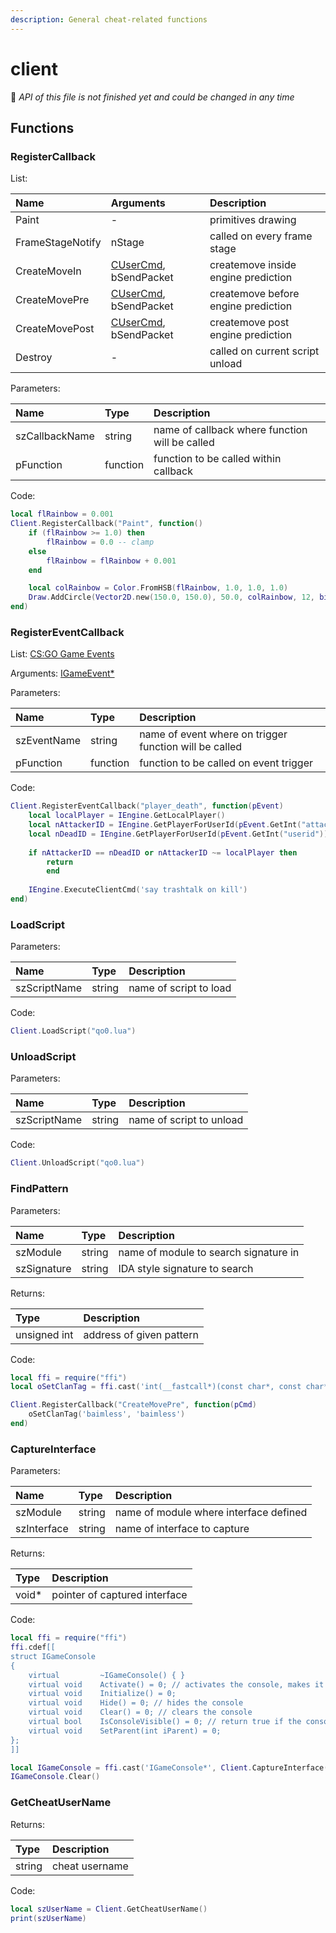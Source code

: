 ```yaml
---
description: General cheat-related functions
---
```


# client

🚧 _API of this file is not finished yet and could be changed in any time_

## Functions

### RegisterCallback

List:

| Name | Arguments | Description |
| :--- | :--- | :--- |
| Paint | - | primitives drawing |
| FrameStageNotify | nStage | called on every frame stage |
| CreateMoveIn | [CUserCmd](../classes/cusercmd.md), bSendPacket | createmove inside engine prediction |
| CreateMovePre | [CUserCmd](../classes/cusercmd.md), bSendPacket | createmove before engine prediction |
| CreateMovePost | [CUserCmd](../classes/cusercmd.md), bSendPacket | createmove post engine prediction |
| Destroy | - | called on current script unload |

Parameters:

| Name | Type | Description |
| :--- | :--- | :--- |
| szCallbackName | string | name of callback where function will be called |
| pFunction | function | function to be called within callback |

Code:

```lua
local flRainbow = 0.001
Client.RegisterCallback("Paint", function()
    if (flRainbow >= 1.0) then
        flRainbow = 0.0 -- clamp
    else
        flRainbow = flRainbow + 0.001
    end

    local colRainbow = Color.FromHSB(flRainbow, 1.0, 1.0, 1.0)
    Draw.AddCircle(Vector2D.new(150.0, 150.0), 50.0, colRainbow, 12, bit.bor(ECircleRenderFlags.DRAW_CIRCLE_FILLED, ECircleRenderFlags.DRAW_CIRCLE_OUTLINE))
end)
```

### RegisterEventCallback

List: [CS:GO Game Events](https://wiki.alliedmods.net/Counter-Strike:_Global_Offensive_Events)

Arguments: [IGameEvent\*](../classes/igameevent.md)

Parameters:

| Name | Type | Description |
| :--- | :--- | :--- |
| szEventName | string | name of event where on trigger function will be called |
| pFunction | function | function to be called on event trigger |

Code:

```lua
Client.RegisterEventCallback("player_death", function(pEvent)
    local localPlayer = IEngine.GetLocalPlayer()
    local nAttackerID = IEngine.GetPlayerForUserId(pEvent.GetInt("attacker"))
    local nDeadID = IEngine.GetPlayerForUserId(pEvent.GetInt("userid"))
    
    if nAttackerID == nDeadID or nAttackerID ~= localPlayer then
        return
        end
    
    IEngine.ExecuteClientCmd('say trashtalk on kill')
end)
```

### LoadScript

Parameters:

| Name | Type | Description |
| :--- | :--- | :--- |
| szScriptName | string | name of script to load |

Code:

```lua
Client.LoadScript("qo0.lua")
```

### UnloadScript

Parameters:

| Name | Type | Description |
| :--- | :--- | :--- |
| szScriptName | string | name of script to unload |

Code:

```lua
Client.UnloadScript("qo0.lua")
```

### FindPattern

Parameters:

| Name | Type | Description |
| :--- | :--- | :--- |
| szModule | string | name of module to search signature in |
| szSignature | string | IDA style signature to search |

Returns:

| Type | Description |
| :--- | :--- |
| unsigned int | address of given pattern |

Code:

```lua
local ffi = require("ffi")
local oSetClanTag = ffi.cast('int(__fastcall*)(const char*, const char*)', Client.FindPattern('engine.dll', '53 56 57 8B DA 8B F9 FF 15'))

Client.RegisterCallback("CreateMovePre", function(pCmd)
    oSetClanTag('baimless', 'baimless')
end)
```

### CaptureInterface

Parameters:

| Name | Type | Description |
| :--- | :--- | :--- |
| szModule | string | name of module where interface defined |
| szInterface | string | name of interface to capture |

Returns:

| Type | Description |
| :--- | :--- |
| void\* | pointer of captured interface |

Code:

```lua
local ffi = require("ffi")
ffi.cdef[[
struct IGameConsole
{
	virtual			~IGameConsole() { }
	virtual void	Activate() = 0; // activates the console, makes it visible and brings it to the foreground
	virtual void	Initialize() = 0;
	virtual void	Hide() = 0; // hides the console
	virtual void	Clear() = 0; // clears the console
	virtual bool	IsConsoleVisible() = 0; // return true if the console has focus
	virtual void	SetParent(int iParent) = 0;
};
]]

local IGameConsole = ffi.cast('IGameConsole*', Client.CaptureInterface('client.dll', 'GameConsole'))
IGameConsole.Clear()
```

### GetCheatUserName

Returns:

| Type | Description |
| :--- | :--- |
| string | cheat username |

Code:

```lua
local szUserName = Client.GetCheatUserName()
print(szUserName)
```

